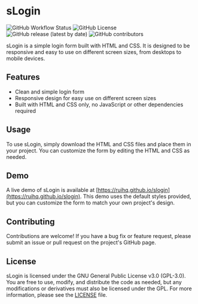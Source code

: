 # sLogin

![GitHub Workflow Status](https://img.shields.io/github/actions/workflow/status/ruihq/sLogin/deploy.yml?style=plastic)
![GitHub License](https://img.shields.io/github/license/ruihq/sLogin?style=plastic)
![GitHub release (latest by date)](https://img.shields.io/github/v/release/ruihq/sLogin?style=plastic)
![GitHub contributors](https://img.shields.io/github/contributors/ruihq/sLogin?style=plastic)

sLogin is a simple login form built with HTML and CSS. It is designed to be responsive and easy to use on different screen sizes, from desktops to mobile devices.

## Features

- Clean and simple login form
- Responsive design for easy use on different screen sizes
- Built with HTML and CSS only, no JavaScript or other dependencies required

## Usage

To use sLogin, simply download the HTML and CSS files and place them in your project. You can customize the form by editing the HTML and CSS as needed.

## Demo

A live demo of sLogin is available at [https://ruihq.github.io/slogin](https://ruihq.github.io/slogin). This demo uses the default styles provided, but you can customize the form to match your own project's design.

## Contributing

Contributions are welcome! If you have a bug fix or feature request, please submit an issue or pull request on the project's GitHub page.

## License

sLogin is licensed under the GNU General Public License v3.0 (GPL-3.0). You are free to use, modify, and distribute the code as needed, but any modifications or derivatives must also be licensed under the GPL. For more information, please see the [LICENSE](https://github.com/ruihq/sLogin/blob/main/LICENSE) file.

